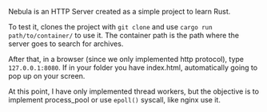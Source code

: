 Nebula is an HTTP Server created as a simple project to learn Rust. 

To test it, clones the project with ``git clone`` and use ``cargo run path/to/container/`` 
to use it. The container path is the path where the server goes to search for archives.

After that, in a browser (since we only implemented http protocol), type `127.0.0.1:8080`. 
If in your folder you have index.html, automatically going to pop up on your screen. 

At this point, I have only implemented thread workers, but the objective is to implement process_pool or use 
``epoll()`` syscall, like nginx use it.

